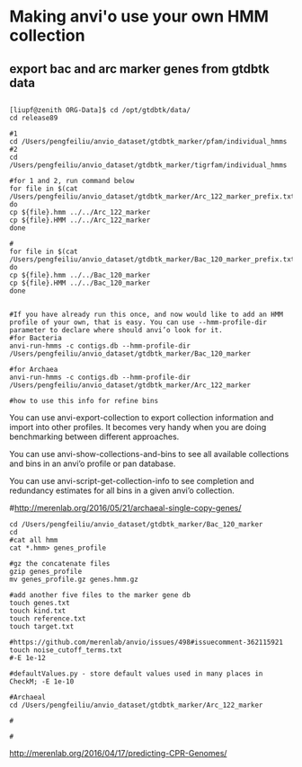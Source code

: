 # Making anvi'o use your own HMM collection

## export bac and arc marker genes from gtdbtk data

##
```
[liupf@zenith ORG-Data]$ cd /opt/gtdbtk/data/
cd release89
```

```
#1
cd /Users/pengfeiliu/anvio_dataset/gtdbtk_marker/pfam/individual_hmms
#2
cd /Users/pengfeiliu/anvio_dataset/gtdbtk_marker/tigrfam/individual_hmms

#for 1 and 2, run command below
for file in $(cat /Users/pengfeiliu/anvio_dataset/gtdbtk_marker/Arc_122_marker_prefix.txt)
do 
cp ${file}.hmm ../../Arc_122_marker
cp ${file}.HMM ../../Arc_122_marker
done

#
for file in $(cat /Users/pengfeiliu/anvio_dataset/gtdbtk_marker/Bac_120_marker_prefix.txt)
do 
cp ${file}.hmm ../../Bac_120_marker
cp ${file}.HMM ../../Bac_120_marker
done


```

```
#If you have already run this once, and now would like to add an HMM profile of your own, that is easy. You can use --hmm-profile-dir parameter to declare where should anvi’o look for it. 
#for Bacteria
anvi-run-hmms -c contigs.db --hmm-profile-dir /Users/pengfeiliu/anvio_dataset/gtdbtk_marker/Bac_120_marker

#for Archaea
anvi-run-hmms -c contigs.db --hmm-profile-dir /Users/pengfeiliu/anvio_dataset/gtdbtk_marker/Arc_122_marker

#how to use this info for refine bins
```

You can use anvi-export-collection to export collection information and import into other profiles. It becomes very handy when you are doing benchmarking between different approaches.

You can use anvi-show-collections-and-bins to see all available collections and bins in an anvi’o profile or pan database.

You can use anvi-script-get-collection-info to see completion and redundancy estimates for all bins in a given anvi’o collection.

#http://merenlab.org/2016/05/21/archaeal-single-copy-genes/
```
cd /Users/pengfeiliu/anvio_dataset/gtdbtk_marker/Bac_120_marker
cd 
#cat all hmm
cat *.hmm> genes_profile

#gz the concatenate files
gzip genes_profile
mv genes_profile.gz genes.hmm.gz

#add another five files to the marker gene db
touch genes.txt	
touch kind.txt	
touch reference.txt	
touch target.txt

#https://github.com/merenlab/anvio/issues/498#issuecomment-362115921
touch noise_cutoff_terms.txt
#-E 1e-12

#defaultValues.py - store default values used in many places in CheckM; -E 1e-10

#Archaeal
cd /Users/pengfeiliu/anvio_dataset/gtdbtk_marker/Arc_122_marker

#

#
```
http://merenlab.org/2016/04/17/predicting-CPR-Genomes/

```

```
